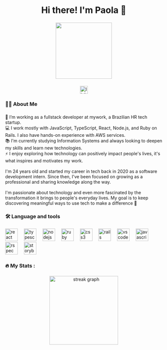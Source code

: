 ###

<h1 align="center">Hi there! I'm Paola 👋</h1>

###

<div align="center">
  <img height="180" src="https://media0.giphy.com/media/v1.Y2lkPTc5MGI3NjExcWwwNzIwbzkxdHg0NXhmMmhkcnM4a3NrMzR3ZTM1dWdldjRkNXB5NyZlcD12MV9pbnRlcm5hbF9naWZfYnlfaWQmY3Q9Zw/hpXdHPfFI5wTABdDx9/giphy.gif"  />
</div>

###

<div align="center">
  <a href="https://www.linkedin.com/in/paola-tunis-rotta/" target="_blank">
    <img src="https://img.shields.io/static/v1?message=LinkedIn&logo=linkedin&label=&color=0077B5&logoColor=white&labelColor=&style=for-the-badge" height="25" alt="linkedin logo"  />
  </a>
</div>

<h3 align="left">👩‍💻  About Me</h3>

###

<p align="left"> 🔭 I’m working as a fullstack developer at mywork, a Brazilian HR tech startup.<br> 💻 I work mostly with JavaScript, TypeScript, React, Node.js, and Ruby on Rails. I also have hands-on experience with AWS services.<br> 📚 I'm currently studying Information Systems and always looking to deepen my skills and learn new technologies.<br> ⚡ I enjoy exploring how technology can positively impact people's lives, it's what inspires and motivates my work.<br><br>I'm 24 years old and started my career in tech back in 2020 as a software development intern. Since then, I've been focused on growing as a professional and sharing knowledge along the way.<br><br>I'm passionate about technology and even more fascinated by the transformation it brings to people's everyday lives. My goal is to keep discovering meaningful ways to use tech to make a difference 🚀</p>

###

<h3 align="left">🛠 Language and tools</h3>

###

<div align="left">
  <img src="https://cdn.jsdelivr.net/gh/devicons/devicon/icons/react/react-original.svg" height="40" alt="react logo"  />
  <img width="12" />
  <img src="https://cdn.jsdelivr.net/gh/devicons/devicon/icons/typescript/typescript-original.svg" height="40" alt="typescript logo"  />
  <img width="12" />
  <img src="https://cdn.jsdelivr.net/gh/devicons/devicon/icons/nodejs/nodejs-original.svg" height="40" alt="nodejs logo"  />
  <img width="12" />
  <img src="https://cdn.jsdelivr.net/gh/devicons/devicon/icons/ruby/ruby-original.svg" height="40" alt="ruby logo"  />
  <img width="12" />
  <img src="https://cdn.jsdelivr.net/gh/devicons/devicon/icons/css3/css3-original.svg" height="40" alt="css3 logo"  />
  <img width="12" />
  <img src="https://cdn.jsdelivr.net/gh/devicons/devicon/icons/rails/rails-original-wordmark.svg" height="40" alt="rails logo"  />
  <img width="12" />
  <img src="https://cdn.jsdelivr.net/gh/devicons/devicon/icons/vscode/vscode-original.svg" height="40" alt="vscode logo"  />
  <img width="12" />
  <img src="https://cdn.jsdelivr.net/gh/devicons/devicon/icons/javascript/javascript-original.svg" height="40" alt="javascript logo"  />
  <img width="12" />
  <img src="https://cdn.jsdelivr.net/gh/devicons/devicon/icons/rspec/rspec-original.svg" height="40" alt="rspec logo"  />
  <img width="12" />
  <img src="https://cdn.jsdelivr.net/gh/devicons/devicon/icons/storybook/storybook-original.svg" height="40" alt="storybook logo"  />
</div>

###

<h3 align="left">🔥   My Stats :</h3>

###

<div align="center">
  <img src="https://streak-stats.demolab.com?user=paolatunis&locale=en&mode=daily&theme=dark&hide_border=false&border_radius=5&order=3" height="220" alt="streak graph"  />
</div>

###
